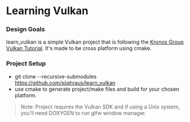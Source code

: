# Learning Vulkan

### Design Goals
learn_vulkan is a simple Vulkan project that is following the [Kronos Group Vulkan Tutorial](https://vulkan-tutorial.com/). It's made to be cross platform using cmake.

### Project Setup
- git clone --recursive-submodules https://github.com/sjjahraus/learn_vulkan
- use cmake to generate project/make files and build for your chosen platform.

>Note: Project requires the Vulkan SDK and if using a Unix system, you'll need DOXYGEN to run glfw window manager.